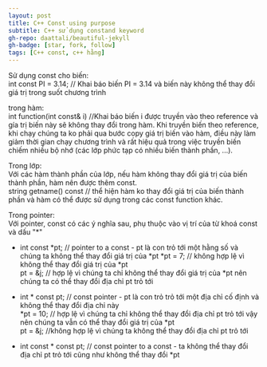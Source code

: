 ```yaml
---
layout: post
title: C++ Const using purpose
subtitle: C++ sử dụng constand keyword
gh-repo: daattali/beautiful-jekyll
gh-badge: [star, fork, follow]
tags: [C++ const, c++ hằng]
---
```

Sử dụng const cho biến:  
int const PI = 3.14; // Khai báo biến PI = 3.14 và biến này không thể thay đổi giá trị trong suốt chương trình

trong hàm:  
int function(int const& i) //Khai báo biến i được truyền vào theo reference và gía trị biến này sẽ không thay đổi trong hàm. Khi truyền biến theo
reference, khi chạy chúng ta ko phải qua bước copy giá trị biến vào hàm, điều này làm giảm thời gian chạy chương trình và rất hiệu quả trong
việc truyền biến chiếm nhiều bộ nhớ (các lớp phức tạp có nhiều biến thành phần, ...).

Trong lớp:  
Với các hàm thành phần của lớp, nếu hàm không thay đổi giá trị của biến thành phần, hàm nên được thêm const.  
string getname() const // thể hiện hàm ko thay đổi giá trị của biến thành phần và hàm có thể được sử dụng trong các const function khác.

Trong pointer:  
Với pointer, const có các ý nghĩa sau, phụ thuộc vào vị trí của từ khoá const và dấu \"\*\"  

* int const \*pt; // pointer to a const - pt là con trỏ tới một hằng số và chúng ta không thể thay đổi giá trị của \*pt
  \*pt = 7; // không hợp lệ vì không thể thay đổi giá trị của \*pt  
  pt = \&j; // hợp lệ vì chúng ta chỉ không thể thay đổi giá trị của \*pt nên chúng ta có thể thay đổi địa chỉ pt trỏ tới
  
* int \* const pt; // const pointer - pt là con trỏ trỏ tới một địa chỉ cố định và không thể thay đổi địa chỉ này  
  \*pt = 10; // hợp lệ vì chúng ta chỉ không thể thay đổi địa chỉ pt trỏ tới vậy nên chúng ta vẫn có thể thay đổi giá trị của \*pt  
  pt = \&j; //không hợp lệ vì chúng ta không thể thay đổi địa chỉ pt trỏ tới
  
* int const \* const pt; // const pointer to a const -  ta không thể thay đổi địa chỉ pt trỏ tới cũng như không thể thay đổi \*pt
